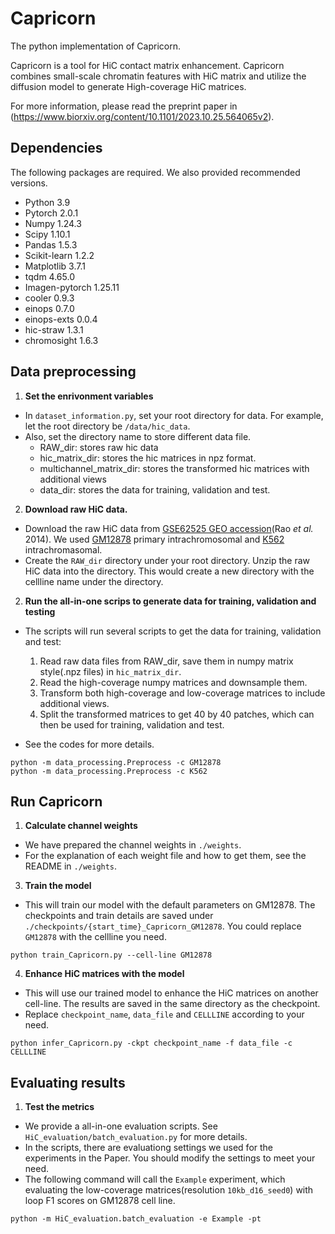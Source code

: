 # Capricorn

The python implementation of Capricorn. 

Capricorn is a tool for HiC contact matrix enhancement. Capricorn combines small-scale chromatin features with HiC matrix and utilize the diffusion model to generate High-coverage HiC matrices.

For more information, please read the preprint paper in (https://www.biorxiv.org/content/10.1101/2023.10.25.564065v2). 

## Dependencies
The following packages are required. We also provided recommended versions.
- Python 3.9
- Pytorch 2.0.1
- Numpy 1.24.3
- Scipy 1.10.1
- Pandas 1.5.3
- Scikit-learn 1.2.2
- Matplotlib 3.7.1
- tqdm 4.65.0
- Imagen-pytorch 1.25.11
- cooler 0.9.3
- einops 0.7.0
- einops-exts 0.0.4
- hic-straw 1.3.1
- chromosight 1.6.3

## Data preprocessing

1. **Set the enrivonment variables**
* In `dataset_information.py`, set your root directory for data. For example, let the root directory be `/data/hic_data`.
* Also, set the directory name to store different data file.
    * RAW_dir: stores raw hic data
    * hic_matrix_dir: stores the hic matrices in npz format.
    * multichannel_matrix_dir: stores the transformed hic matrices with additional views
    * data_dir: stores the data for training, validation and test.


2. **Download raw HiC data.**

* Download the raw HiC data from [GSE62525
GEO accession](https://www.ncbi.nlm.nih.gov/geo/query/acc.cgi?acc=GSE63525)(Rao *et al.* 2014). We used [GM12878](https://www.ncbi.nlm.nih.gov/geo/download/?acc=GSE63525&format=file&file=GSE63525%5FGM12878%5Fprimary%5Fintrachromosomal%5Fcontact%5Fmatrices%2Etar%2Egz)
primary intrachromosomal and [K562](https://www.ncbi.nlm.nih.gov/geo/download/?acc=GSE63525&format=file&file=GSE63525%5FK562%5Fintrachromosomal%5Fcontact%5Fmatrices%2Etar%2Egz)
intrachromasomal.
* Create the `RAW_dir` directory under your root directory. Unzip the raw 
HiC data into the directory. This would create a new directory with the cellline name under the directory.

2. **Run the all-in-one scrips to generate data for training, validation and testing**

* The scripts will run several scripts to get the data for training, validation and test:
    1. Read raw data files from RAW_dir, save them in numpy matrix style(.npz files) in `hic_matrix_dir`.
    2. Read the high-coverage numpy matrices and downsample them.
    3. Transform both high-coverage and low-coverage matrices to include additional views. 
    4. Split the transformed matrices to get 40 by 40 patches, which can then be used for training, validation and test.

* See the codes for more details.

```
python -m data_processing.Preprocess -c GM12878
python -m data_processing.Preprocess -c K562
```



## Run Capricorn

1. **Calculate channel weights**
* We have prepared the channel weights in `./weights`.
* For the explanation of each weight file and how to get them, see the README in `./weights`.

3. **Train the model**
* This will train our model with the default parameters on GM12878. The checkpoints and train details are saved under `./checkpoints/{start_time}_Capricorn_GM12878`. You could replace `GM12878` with the cellline you need.
```
python train_Capricorn.py --cell-line GM12878
```
4. **Enhance HiC matrices with the model**
* This will use our trained model to enhance the HiC matrices on another cell-line. The results are saved in the same directory as the checkpoint.
* Replace `checkpoint_name`, `data_file` and `CELLLINE` according to your need.
```
python infer_Capricorn.py -ckpt checkpoint_name -f data_file -c CELLLINE
```
## Evaluating results
1. **Test the metrics**
* We provide a all-in-one evaluation scripts. See `HiC_evaluation/batch_evaluation.py` for more details.
* In the scripts, there are evaluationg settings we used for the experiments in the Paper. You should modify the settings to meet your need. 
* The following command will call the `Example` experiment, which evaluating the low-coverage matrices(resolution `10kb_d16_seed0`) with loop F1 scores on GM12878 cell line.

```
python -m HiC_evaluation.batch_evaluation -e Example -pt
```
